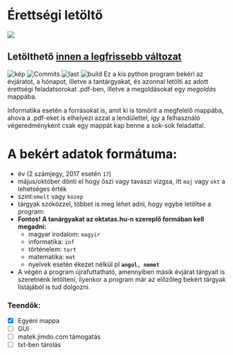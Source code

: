 # Érettségi letöltő
![](https://imgur.com/DS7qQay.gif)

## Letölthető [innen a legfrissebb változat](https://github.com/MatyiFKBT/erettsegi/releases/latest)
![kép](https://img.shields.io/github/downloads/matyifkbt/erettsegi/total.svg) ![Commits](https://img.shields.io/github/commits-since/matyifkbt/erettsegi/latest.svg) ![last](https://img.shields.io/github/last-commit/google/skia.svg) ![build](https://img.shields.io/circleci/project/github/RedSparr0w/node-csgo-parser.svg)
Ez a kis python program bekéri az évjáratot, a hónapot, illetve a tantárgyakat, és azonnal letölti az adott érettségi feladatsorokat .pdf-ben, illetve a megoldásokat egy *megoldás* mappába.

Informatika esetén a forrásokat is, amit ki is tömörít a megfelelő mappába, ahova a .pdf-eket is elhelyezi azzal a lendülettel, így a felhasználó végeredményként csak egy mappát kap benne a sok-sok feladattal.
# A bekért adatok formátuma:
 - év (2 számjegy, 2017 esetén `17`)
 - május/október dönti el hogy őszi vagy tavaszi vizgsa, itt `maj` vagy `okt` a lehetséges érték
 - szint:`emelt` vagy `kozep`
- tárgyak szóközzel, többet is meg lehet adni, hogy egybe letöltse a program:
- **Fontos! A tanárgyakat az oktatas.hu-n szereplő formában kell megadni:**
    - magyar irodalom: `magyir`
    - informatika: `inf`
    - történelem: `tort`
    - matematika: `mat`
    - nyelvek esetén ékezet nélkül pl **`angol, nemet`**
- A végén a program újrafuttatható, amennyiben másik évjárat tárgyait is szeretnénk letölteni, ilyenkor a program már az előzőleg bekért tárgyak listájából is tud dolgozni.
### Teendők:
- [x] Egyéni mappa
- [ ] GUI
- [ ] matek.jimdo.com támogatás
- [ ] txt-ben tárolás